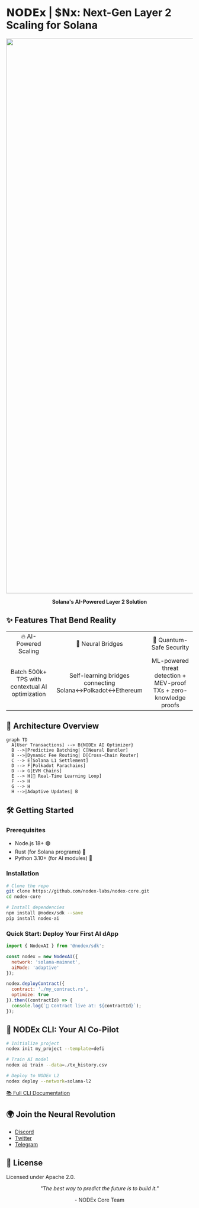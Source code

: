 # 𝗡𝗢𝗗𝗘𝘅 | $𝗡𝘅: Next-Gen Layer 2 Scaling for Solana

<div align="center">
  <img src="https://pbs.twimg.com/profile_banners/1687816145859137537/1739622305/1500x500" alt="NODEx Logo" width="1500"/>
  <p><strong>Solana's AI-Powered Layer 2 Solution</strong></p>
</div>

## ✨ Features That Bend Reality

<table>
<tr>
<td align="center">🔥 AI-Powered Scaling</td>
<td align="center">🌉 Neural Bridges</td>
<td align="center">🔐 Quantum-Safe Security</td>
</tr>
<tr>
</tr>
<tr>
<td align="center">Batch 500k+ TPS with contextual AI optimization</td>
<td align="center">Self-learning bridges connecting Solana↔Polkadot↔Ethereum</td>
<td align="center">ML-powered threat detection + MEV-proof TXs + zero-knowledge proofs</td>
</tr>
</table>

## 🧠 Architecture Overview

```mermaid
graph TD
  A[User Transactions] --> B{NODEx AI Optimizer}
  B -->|Predictive Batching| C[Neural Bundler]
  B -->|Dynamic Fee Routing| D[Cross-Chain Router]
  C --> E[Solana L1 Settlement]
  D --> F[Polkadot Parachains]
  D --> G[EVM Chains]
  E --> H[🔄 Real-Time Learning Loop]
  F --> H
  G --> H
  H -->|Adaptive Updates| B
```

## 🛠️ Getting Started

### Prerequisites

- Node.js 18+ 🟢
- Rust (for Solana programs) 🦀
- Python 3.10+ (for AI modules) 🐍

### Installation

```bash
# Clone the repo
git clone https://github.com/nodex-labs/nodex-core.git
cd nodex-core

# Install dependencies
npm install @nodex/sdk --save
pip install nodex-ai
```

### Quick Start: Deploy Your First AI dApp

```javascript
import { NodexAI } from '@nodex/sdk';

const nodex = new NodexAI({
  network: 'solana-mainnet',
  aiMode: 'adaptive'
});

nodex.deployContract({
  contract: './my_contract.rs',
  optimize: true
}).then((contractId) => {
  console.log(`🚀 Contract live at: ${contractId}`);
});
```

## 🤖 NODEx CLI: Your AI Co-Pilot

```bash
# Initialize project
nodex init my_project --template=defi

# Train AI model
nodex ai train --data=./tx_history.csv

# Deploy to NODEx L2
nodex deploy --network=solana-l2
```

[📚 Full CLI Documentation](https://docs.nodex.ai)

## 🌍 Join the Neural Revolution

- [Discord](https://discord.gg/nodex)
- [Twitter](https://twitter.com/NODEx_AI)
- [Telegram](https://t.me/nodex_community)

## 📜 License

Licensed under Apache 2.0.

<div align="center">
  <p><i>"The best way to predict the future is to build it."</i></p>
  <p>- NODEx Core Team</p>
</div>
